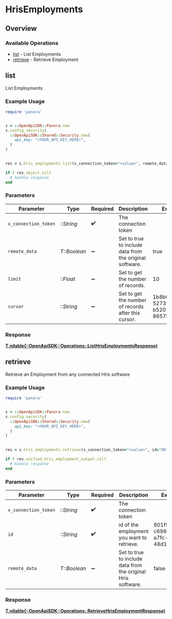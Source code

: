 # HrisEmployments

## Overview

### Available Operations

* [list](#list) - List Employments
* [retrieve](#retrieve) - Retrieve Employment

## list

List Employments

### Example Usage

```ruby
require 'panora'


s = ::OpenApiSDK::Panora.new
s.config_security(
  ::OpenApiSDK::Shared::Security.new(
    api_key: "<YOUR_API_KEY_HERE>",
  )
)

    
res = s.hris_employments.list(x_connection_token="<value>", remote_data=true, limit=10.0, cursor="1b8b05bb-5273-4012-b520-8657b0b90874")

if ! res.object.nil?
  # handle response
end

```

### Parameters

| Parameter                                               | Type                                                    | Required                                                | Description                                             | Example                                                 |
| ------------------------------------------------------- | ------------------------------------------------------- | ------------------------------------------------------- | ------------------------------------------------------- | ------------------------------------------------------- |
| `x_connection_token`                                    | *::String*                                              | :heavy_check_mark:                                      | The connection token                                    |                                                         |
| `remote_data`                                           | *T::Boolean*                                            | :heavy_minus_sign:                                      | Set to true to include data from the original software. | true                                                    |
| `limit`                                                 | *::Float*                                               | :heavy_minus_sign:                                      | Set to get the number of records.                       | 10                                                      |
| `cursor`                                                | *::String*                                              | :heavy_minus_sign:                                      | Set to get the number of records after this cursor.     | 1b8b05bb-5273-4012-b520-8657b0b90874                    |

### Response

**[T.nilable(::OpenApiSDK::Operations::ListHrisEmploymentsResponse)](../../models/operations/listhrisemploymentsresponse.md)**




## retrieve

Retrieve an Employment from any connected Hris software

### Example Usage

```ruby
require 'panora'


s = ::OpenApiSDK::Panora.new
s.config_security(
  ::OpenApiSDK::Shared::Security.new(
    api_key: "<YOUR_API_KEY_HERE>",
  )
)

    
res = s.hris_employments.retrieve(x_connection_token="<value>", id="801f9ede-c698-4e66-a7fc-48d19eebaa4f", remote_data=false)

if ! res.unified_hris_employment_output.nil?
  # handle response
end

```

### Parameters

| Parameter                                                    | Type                                                         | Required                                                     | Description                                                  | Example                                                      |
| ------------------------------------------------------------ | ------------------------------------------------------------ | ------------------------------------------------------------ | ------------------------------------------------------------ | ------------------------------------------------------------ |
| `x_connection_token`                                         | *::String*                                                   | :heavy_check_mark:                                           | The connection token                                         |                                                              |
| `id`                                                         | *::String*                                                   | :heavy_check_mark:                                           | id of the employment you want to retrieve.                   | 801f9ede-c698-4e66-a7fc-48d19eebaa4f                         |
| `remote_data`                                                | *T::Boolean*                                                 | :heavy_minus_sign:                                           | Set to true to include data from the original Hris software. | false                                                        |

### Response

**[T.nilable(::OpenApiSDK::Operations::RetrieveHrisEmploymentResponse)](../../models/operations/retrievehrisemploymentresponse.md)**


